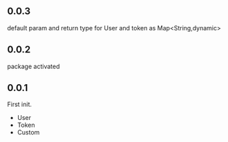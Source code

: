 ## 0.0.3

default param and return type for User and token as
Map<String,dynamic>

## 0.0.2

package activated

## 0.0.1

First init.

- User
- Token
- Custom
